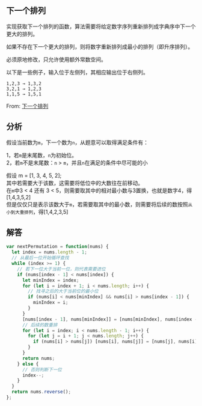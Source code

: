 ## 下一个排列

实现获取下一个排列的函数，算法需要将给定数字序列重新排列成字典序中下一个更大的排列。

如果不存在下一个更大的排列，则将数字重新排列成最小的排列（即升序排列）。

必须原地修改，只允许使用额外常数空间。

以下是一些例子，输入位于左侧列，其相应输出位于右侧列。

```
1,2,3 → 1,3,2
3,2,1 → 1,2,3
1,1,5 → 1,5,1
```  

From: [下一个排列](https://leetcode-cn.com/problems/next-permutation/)

## 分析
假设当前数为`m`，下一个数为`n`，从题意可以取得满足条件有： 

1，若`m`是末尾数，`n`为初始位。  
2，若`m`不是末尾数：`n` > `m`，并且`n`在满足的条件中尽可能的小  

假设 m = [1, 3, 4, 5, 2];  
其中若需要大于该数，这需要将低位中的大数往在前移动。   
在`m`中3 < 4 还有 3 < 5，则需要取其中的相对最小数与3置换，也就是数字4，得 [1,4,3,5,2]  
但是仅仅只是表示该数大于`m`，若需要取其中的最小数，则需要将后续的数按照`从小到大重排列`，得[1,4,2,3,5]   

## 解答

```javascript
var nextPermutation = function(nums) {
  let index = nums.length - 1;
  // 从最后一位开始循环查找
  while (index >= 1) {
    // 若下一位大于当前一位，则代表需要进位
    if (nums[index - 1] < nums[index]) {
      let minIndex = index;
      for (let i = index + 1; i < nums.length; i++) {
        // 找寻之后的大于当前位的最小位
        if (nums[i] < nums[minIndex] && nums[i] > nums[index - 1]) {
          minIndex = i;
        }
      }
      [nums[index - 1], nums[minIndex]] = [nums[minIndex], nums[index - 1]];
      // 后续的数重排
      for (let i = index; i < nums.length - 1; i++) {
        for (let j = i + 1; j < nums.length; j++) {
          if (nums[i] > nums[j]) [nums[i], nums[j]] = [nums[j], nums[i]];
        }
      }
      return nums;
    } else {
      // 否则判断下一位
      index--;
    }
  }
  return nums.reverse();
};
```
